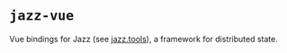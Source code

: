 # `jazz-vue`

Vue bindings for Jazz (see [jazz.tools](https://jazz.tools)), a framework for distributed state.
